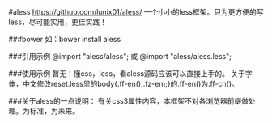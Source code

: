 #aless
    https://github.com/lunix01/aless/
    一个小小的less框架。只为更方便的写less，尽可能实用，更佳实践！

###bower
    如：bower install aless

###引用示例
    @import "aless/aless";
    或
    @import "aless/aless.less";

###使用示例
    暂无！懂css，less，看aless源码应该可以直接上手的。
    关于字体，中文修改reset.less里的body{.ff-en();.fz-em;}的.ff-en()为.ff-cn()。

###关于aless的一点说明：
    有关css3属性内容，本框架不对各浏览器前缀做处理。为标准，为未来。
